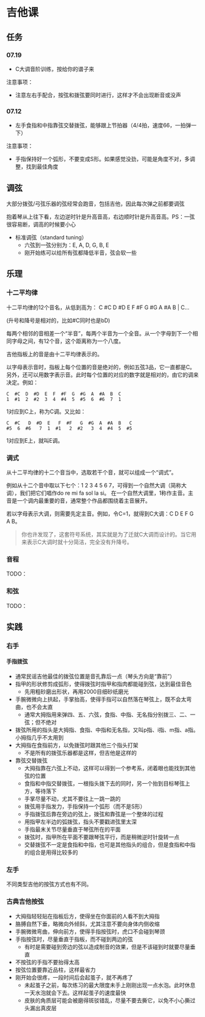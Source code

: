 # 吉他课

## 任务

### 07.19

- C大调音阶训练，按给你的谱子来

注意事项：
- 注意左右手配合，按弦和拨弦要同时进行，这样才不会出现断音或没声

### 07.12

- 左手食指和中指靠弦交替拨弦，能够跟上节拍器（4/4拍，速度66，一拍弹一下）

注意事项：
- 手指保持好一个弧形，不要变成S形。如果感觉没劲，可能是角度不对，多调整，找到最佳角度

## 调弦

大部分拨弦/弓弦乐器的弦经常会跑音，包括吉他，因此每次弹之前都要调弦

抱着琴从上往下看，左边逆时针是升高音高，右边顺时针是升高音高。PS：一弦很容易断，调高的时候要小心

- 标准调弦（standard tuning）
  - 六弦到一弦分别为：E, A, D, G, B, E
  - 刚开始练可以给所有弦都降低半音，弦会软一些

## 乐理

### 十二平均律

十二平均律的12个音名，从低到高为：
C #C D #D E F #F G #G A #A B | C...

(升号和降号是相对的，比如#C同时也是bD)

每两个相邻的音相差一个“半音”，每两个半音为一个全音。从一个字母到下一个相同字母之间，有12个音，这个距离称为一个八度。

吉他指板上的音是由十二平均律表示的。

以字母表示音时，指板上每个位置的音是绝对的，例如五弦3品，它一直都是C。另外，还可以用数字表示音。此时每个位置的对应的数字就是相对的，由它的调来决定。例如：

```
C  #C  D  #D  E  F  #F  G  #G  A  #A  B  C
1  #1  2  #2  3  4  #4  5  #5  6  #6  7  1
```
1对应到C上，称为C调。又比如：

```
C  #C   D  #D  E   F  #F   G  #G  A  #A  B   C
#5  6  #6   7  1  #1   2  #2   3  4  #4  5  #5 
```
1对应到E上，就叫E调。

### 调式

从十二平均律的十二个音当中，选取若干个音，就可以组成一个“调式”。

例如从十二个音中取以下七个：1 2 3 4 5 6 7，可得到一个自然大调（简称大调），我们把它们唱作do re mi fa sol la si。
在一个自然大调里，1称作主音。主音是一个调内最重要的音，通常整个作品都围绕着主音展开。

若以字母表示大调，则需要先定主音。例如，令C=1，就得到C大调：C D E F G A B。

> 你也许发现了，这套符号系统，其实就是为了迁就C大调而设计的。当它用来表示C大调时就十分简洁，完全没有升降号。

### 音程

TODO：

### 和弦

TODO：

## 实践

### 右手

#### 手指拨弦

- 通常民谣吉他最佳的拨弦位置是音孔靠后一点（琴头方向是“靠前”）
- 指甲的形状修剪成弧形，使得拨弦时指甲和指肉都能碰到弦，达到最佳音色
  - 先用粗砂磨出形状，再用2000目细砂纸磨光
- 手腕微微向上拱起，手掌抬高，使得手指可以自然落在琴弦上，既不会太弯曲，也不会太直
  - 通常大拇指用来弹四、五、六弦，食指、中指、无名指分别拨三、二、一弦；但不绝对
- 拨弦所用的指头是大拇指、食指、中指和无名指，又叫p指、i指、m指、a指。小拇指几乎不太用到
- 大拇指在食指前方，以免拨弦时跟其他三个指头打架
  - 不是所有的拨弦乐器都是这样，但吉他是这样的
- 靠弦交替拨弦
  - 大拇指靠在六弦上不动，这样可以得到一个参考系，闭着眼也能找到其他弦的位置
  - 食指和中指交替拨弦，一根指头拨下去的同时，另一个抬到目标琴弦上方，等待落下
  - 手掌尽量不动，尤其不要往上一跳一跳的
  - 拨弦用手指发力，手指保持一个弧形（而不是S形）
  - 手指拨弦后靠在旁边的弦上，拨弦和靠弦是一个整体的过程
  - 用指甲左半边的弧拨弦，指头不要戳进弦里太深
  - 手指最末关节尽量垂直于琴弦所在的平面
  - 拨弦时，指甲所在平面不要跟琴弦平行，而是稍微逆时针旋转一点
  - 交替拨弦不一定是食指和中指，也可是其他指头的组合，但是食指和中指的组合是用得比较多的

### 左手

不同类型吉他的按弦方式也有不同。

### 古典吉他按弦

- 大拇指轻轻贴在指板后方，使得坐在你面前的人看不到大拇指
- 胳膊自然下垂，略微向外倾斜，尤其注意不要向身体内侧收缩
- 手腕微微弯曲，伸向前方，使得手指按弦时，虎口不会碰到琴颈
- 手指按弦时，尽量垂直于指板，而不碰到两边的弦
  - 有时是需要碰到旁边的弦以造成制音的效果，但是不该碰到时就要尽量垂直
- 不按弦的手指不要抬得太高
- 按弦位置要靠近品柱，这样最省力
- 刚开始会很疼，一段时间后会起茧子，就不再疼了
  - 未起茧子之前，每次练习的最大限度未手上刚刚出现一点水泡。此时休息一天水泡就会下去。这样起茧子的速度最快
  - 皮肤的角质层可能会被磨得斑驳错乱，尽量不要去撕它，以免不小心撕过头漏出真皮层
